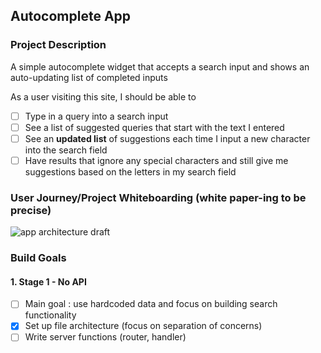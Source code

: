 ## Autocomplete App

### Project Description
A simple autocomplete widget that accepts a search input and shows an auto-updating list of completed inputs

As a user visiting this site, I should be able to
- [ ] Type in a query into a search input
- [ ] See a list of suggested queries that start with the text I entered
- [ ] See an **updated list** of suggestions each time I input a new character into the search field
- [ ] Have results that ignore any special characters and still give me suggestions based on the letters in my search field

### User Journey/Project Whiteboarding (white paper-ing to be precise)

![app architecture draft](https://i.imgur.com/yLF5mKH.jpg)

### Build Goals

#### 1. Stage 1 - No API

- [ ] Main goal : use hardcoded data and focus on building search functionality
- [x] Set up file architecture (focus on separation of concerns)
- [ ] Write server functions (router, handler)
